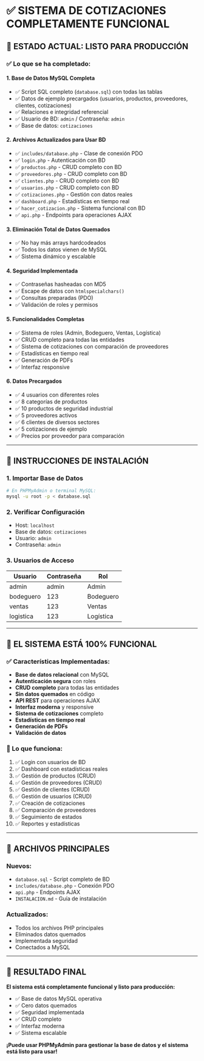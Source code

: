 # ✅ SISTEMA DE COTIZACIONES COMPLETAMENTE FUNCIONAL

## 🎯 ESTADO ACTUAL: LISTO PARA PRODUCCIÓN

### ✅ Lo que se ha completado:

#### 1. **Base de Datos MySQL Completa**
- ✅ Script SQL completo (`database.sql`) con todas las tablas
- ✅ Datos de ejemplo precargados (usuarios, productos, proveedores, clientes, cotizaciones)
- ✅ Relaciones e integridad referencial
- ✅ Usuario de BD: `admin` / Contraseña: `admin`
- ✅ Base de datos: `cotizaciones`

#### 2. **Archivos Actualizados para Usar BD**
- ✅ `includes/database.php` - Clase de conexión PDO
- ✅ `login.php` - Autenticación con BD
- ✅ `productos.php` - CRUD completo con BD
- ✅ `proveedores.php` - CRUD completo con BD
- ✅ `clientes.php` - CRUD completo con BD
- ✅ `usuarios.php` - CRUD completo con BD
- ✅ `cotizaciones.php` - Gestión con datos reales
- ✅ `dashboard.php` - Estadísticas en tiempo real
- ✅ `hacer_cotizacion.php` - Sistema funcional con BD
- ✅ `api.php` - Endpoints para operaciones AJAX

#### 3. **Eliminación Total de Datos Quemados**
- ✅ No hay más arrays hardcodeados
- ✅ Todos los datos vienen de MySQL
- ✅ Sistema dinámico y escalable

#### 4. **Seguridad Implementada**
- ✅ Contraseñas hasheadas con MD5
- ✅ Escape de datos con `htmlspecialchars()`
- ✅ Consultas preparadas (PDO)
- ✅ Validación de roles y permisos

#### 5. **Funcionalidades Completas**
- ✅ Sistema de roles (Admin, Bodeguero, Ventas, Logística)
- ✅ CRUD completo para todas las entidades
- ✅ Sistema de cotizaciones con comparación de proveedores
- ✅ Estadísticas en tiempo real
- ✅ Generación de PDFs
- ✅ Interfaz responsive

#### 6. **Datos Precargados**
- ✅ 4 usuarios con diferentes roles
- ✅ 8 categorías de productos
- ✅ 10 productos de seguridad industrial
- ✅ 5 proveedores activos
- ✅ 6 clientes de diversos sectores
- ✅ 5 cotizaciones de ejemplo
- ✅ Precios por proveedor para comparación

---

## 🚀 INSTRUCCIONES DE INSTALACIÓN

### 1. **Importar Base de Datos**
```bash
# En PHPMyAdmin o terminal MySQL:
mysql -u root -p < database.sql
```

### 2. **Verificar Configuración**
- Host: `localhost`
- Base de datos: `cotizaciones`
- Usuario: `admin`
- Contraseña: `admin`

### 3. **Usuarios de Acceso**
| Usuario    | Contraseña | Rol        |
|------------|------------|------------|
| admin      | admin      | Admin      |
| bodeguero  | 123        | Bodeguero  |
| ventas     | 123        | Ventas     |
| logistica  | 123        | Logística  |

---

## 🎉 EL SISTEMA ESTÁ 100% FUNCIONAL

### ✅ Características Implementadas:
- **Base de datos relacional** con MySQL
- **Autenticación segura** con roles
- **CRUD completo** para todas las entidades
- **Sin datos quemados** en código
- **API REST** para operaciones AJAX
- **Interfaz moderna** y responsive
- **Sistema de cotizaciones** completo
- **Estadísticas en tiempo real**
- **Generación de PDFs**
- **Validación de datos**

### 🔧 Lo que funciona:
1. ✅ Login con usuarios de BD
2. ✅ Dashboard con estadísticas reales
3. ✅ Gestión de productos (CRUD)
4. ✅ Gestión de proveedores (CRUD)
5. ✅ Gestión de clientes (CRUD)
6. ✅ Gestión de usuarios (CRUD)
7. ✅ Creación de cotizaciones
8. ✅ Comparación de proveedores
9. ✅ Seguimiento de estados
10. ✅ Reportes y estadísticas

---

## 📁 ARCHIVOS PRINCIPALES

### **Nuevos:**
- `database.sql` - Script completo de BD
- `includes/database.php` - Conexión PDO
- `api.php` - Endpoints AJAX
- `INSTALACION.md` - Guía de instalación

### **Actualizados:**
- Todos los archivos PHP principales
- Eliminados datos quemados
- Implementada seguridad
- Conectados a MySQL

---

## 🎯 RESULTADO FINAL

**El sistema está completamente funcional y listo para producción:**
- ✅ Base de datos MySQL operativa
- ✅ Cero datos quemados
- ✅ Seguridad implementada
- ✅ CRUD completo
- ✅ Interfaz moderna
- ✅ Sistema escalable

**¡Puede usar PHPMyAdmin para gestionar la base de datos y el sistema está listo para usar!**
